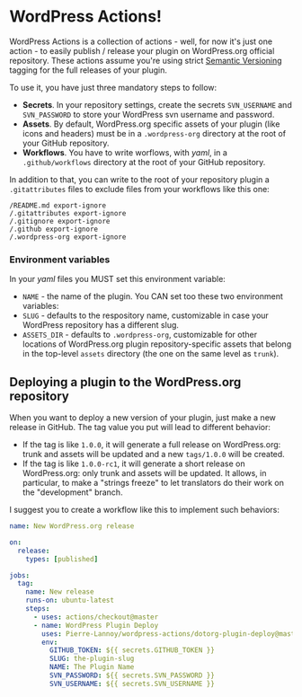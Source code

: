 # WordPress Actions!

WordPress Actions is a collection of actions - well, for now it's just one action - to easily publish / release your plugin on WordPress.org official repository. These actions assume you're using strict [Semantic Versioning](https://semver.org/spec/v2.0.0.html) tagging for the full releases of your plugin.

To use it, you have just three mandatory steps to follow:
* __Secrets__. In your repository settings, create the secrets `SVN_USERNAME` and `SVN_PASSWORD` to store your WordPress svn username and password.
* __Assets__. By default, WordPress.org specific assets of your plugin (like icons and headers) must be in a `.wordpress-org` directory at the root of your GitHub repository.
* __Workflows__. You have to write worflows, with _yaml_, in a `.github/workflows` directory at the root of your GitHub repository.

In addition to that, you can write to the root of your repository plugin a `.gitattributes` files to exclude files from your workflows like this one:
```gitattributes
/README.md export-ignore
/.gitattributes export-ignore
/.gitignore export-ignore
/.github export-ignore
/.wordpress-org export-ignore
```

### Environment variables
In your _yaml_ files you MUST set this environment variable:
* `NAME` - the name of the plugin.
You CAN set too these two environment variables:
* `SLUG` - defaults to the respository name, customizable in case your WordPress repository has a different slug.
* `ASSETS_DIR` - defaults to `.wordpress-org`, customizable for other locations of WordPress.org plugin repository-specific assets that belong in the top-level `assets` directory (the one on the same level as `trunk`).

## Deploying a plugin to the WordPress.org repository

When you want to deploy a new version of your plugin, just make a new release in GitHub. The tag value you put will lead to different behavior:
* If the tag is like `1.0.0`, it will generate a full release on WordPress.org: trunk and assets will be updated and a new `tags/1.0.0` will be created.
* If the tag is like `1.0.0-rc1`, it will generate a short release on WordPress.org: only trunk and assets will be updated. It allows, in particular, to make a "strings freeze" to let translators do their work on the "development" branch.

I suggest you to create a workflow like this to implement such behaviors:
```yml
name: New WordPress.org release

on:
  release:
    types: [published]

jobs:
  tag:
    name: New release
    runs-on: ubuntu-latest
    steps:
      - uses: actions/checkout@master
      - name: WordPress Plugin Deploy
        uses: Pierre-Lannoy/wordpress-actions/dotorg-plugin-deploy@master
        env:
          GITHUB_TOKEN: ${{ secrets.GITHUB_TOKEN }}
          SLUG: the-plugin-slug
          NAME: The Plugin Name
          SVN_PASSWORD: ${{ secrets.SVN_PASSWORD }}
          SVN_USERNAME: ${{ secrets.SVN_USERNAME }}
```

